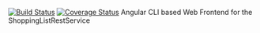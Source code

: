 [![Build Status](https://travis-ci.org/cwr10010/shoppinglist-js.svg)](https://travis-ci.org/cwr10010/shoppinglist-js)
[![Coverage Status](https://coveralls.io/repos/github/cwr10010/shoppinglist-js/badge.svg)](https://coveralls.io/github/cwr10010/shoppinglist-js)
Angular CLI based Web Frontend for the ShoppingListRestService
